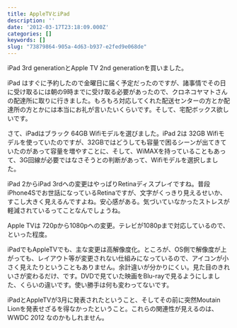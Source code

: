```yaml
---
title: AppleTVとiPad
description: ''
date: '2012-03-17T23:18:09.000Z'
categories: []
keywords: []
slug: "73879864-905a-4d63-b937-e2fed9e068de"
---
```

iPad 3rd generationとApple TV 2nd generationを買いました。

iPad はすぐに予約したので金曜日に届く予定だったのですが、諸事情でその日に受け取るには朝の9時までに受け取る必要があったので、クロネコヤマトさんの配達所に取りに行きました。もろもろ対応してくれた配送センターの方とか配達所の方とかには本当にお礼が言いたいくらいです。そして、宅配ボックス欲しいです。

さて、iPadはブラック 64GB Wifiモデルを選びました。iPad 2は 32GB Wifiモデルを使っていたのですが、32GBではどうしても容量で困るシーンが出てきていたのがあって容量を増やすことに、そして、WiMAXを持っていることもあって、3G回線が必要ではなさそうとの判断があって、Wifiモデルを選択しました。

iPad 2からiPad 3rdへの変更はやっぱりRetinaディスプレイですね。普段iPhone4Sでお世話になっているRetinaですが、文字がくっきり見えるせいか、すこし大きく見えるんですよね。安心感がある。気づいていなかったストレスが軽減されているってことなんでしょうね。

Apple TVは 720pから1080pへの変更。テレビが1080pまで対応しているので、といった程度。

iPadでもAppleTVでも、主な変更は高解像度化。ところが、OS側で解像度が上がっても、レイアウト等が変更されない仕組みになっているので、アイコンが小さく見えたりということもありません。余計違いが分かりにくい。見た目のきれいさが変わるだけ、です。DVDで見ていた映画をBlu-rayで見るようにしました、くらいの違いです。使い勝手は何も変わってないです。

iPadとAppleTVが3月に発表されたということ、そしてその前に突然Moutain Lionを発表せざるを得なかったということ。これらの関連性が見えるのは、WWDC 2012 なのかもしれません。